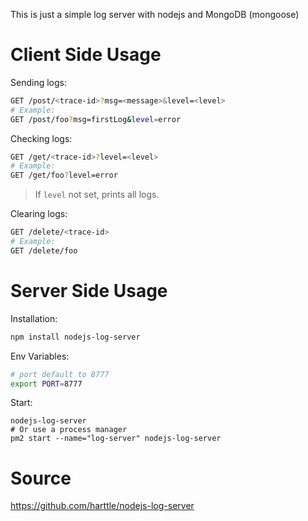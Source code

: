 This is just a simple log server with nodejs and MongoDB (mongoose) 

# Client Side Usage

Sending logs:

```bash
GET /post/<trace-id>?msg=<message>&level=<level>
# Example:
GET /post/foo?msg=firstLog&level=error
```

Checking logs:

```bash
GET /get/<trace-id>?level=<level>
# Example:
GET /get/foo?level=error
```

> If `level` not set, prints all logs.

Clearing logs:

```bash
GET /delete/<trace-id>
# Example:
GET /delete/foo
```

# Server Side Usage

Installation:

```bash
npm install nodejs-log-server
```

Env Variables:

```bash
# port default to 8777
export PORT=8777
```

Start:

```
nodejs-log-server
# Or use a process manager
pm2 start --name="log-server" nodejs-log-server
```

# Source

https://github.com/harttle/nodejs-log-server
